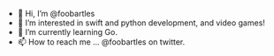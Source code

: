 - 👋 Hi, I’m @foobartles
- 👀 I’m interested in swift and python development, and video games!
- 🌱 I’m currently learning Go.
- 📫 How to reach me ...   @foobartles on twitter.

<!---
foobartles/foobartles is a ✨ special ✨ repository because its `README.md` (this file) appears on your GitHub profile.
You can click the Preview link to take a look at your changes.
--->
